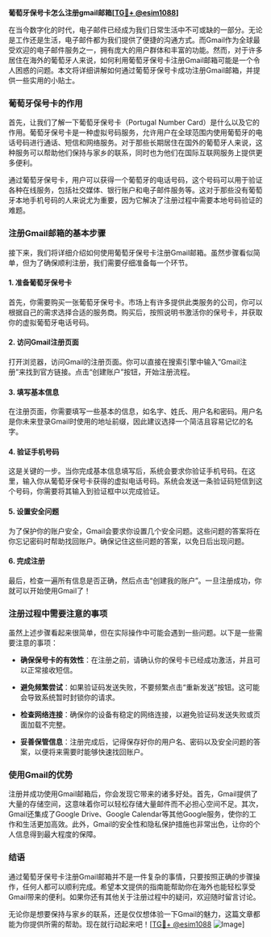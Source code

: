 **葡萄牙保号卡怎么注册gmail邮箱[[TG💪+ @esim1088](https://t.me/s/esim1088)]**

在当今数字化的时代，电子邮件已经成为我们日常生活中不可或缺的一部分。无论是工作还是生活，电子邮件都为我们提供了便捷的沟通方式。而Gmail作为全球最受欢迎的电子邮件服务之一，拥有庞大的用户群体和丰富的功能。然而，对于许多居住在海外的葡萄牙人来说，如何利用葡萄牙保号卡注册Gmail邮箱可能是一个令人困惑的问题。本文将详细讲解如何通过葡萄牙保号卡成功注册Gmail邮箱，并提供一些实用的小贴士。

### 葡萄牙保号卡的作用

首先，让我们了解一下葡萄牙保号卡（Portugal Number Card）是什么以及它的作用。葡萄牙保号卡是一种虚拟号码服务，允许用户在全球范围内使用葡萄牙的电话号码进行通话、短信和网络服务。对于那些长期居住在国外的葡萄牙人来说，这种服务可以帮助他们保持与家乡的联系，同时也为他们在国际互联网服务上提供更多便利。

通过葡萄牙保号卡，用户可以获得一个葡萄牙的电话号码，这个号码可以用于验证各种在线服务，包括社交媒体、银行账户和电子邮件服务等。这对于那些没有葡萄牙本地手机号码的人来说尤为重要，因为它解决了注册过程中需要本地号码验证的难题。

### 注册Gmail邮箱的基本步骤

接下来，我们将详细介绍如何使用葡萄牙保号卡注册Gmail邮箱。虽然步骤看似简单，但为了确保顺利注册，我们需要仔细准备每一个环节。

#### 1. 准备葡萄牙保号卡

首先，你需要购买一张葡萄牙保号卡。市场上有许多提供此类服务的公司，你可以根据自己的需求选择合适的服务商。购买后，按照说明书激活你的保号卡，并获取你的虚拟葡萄牙电话号码。

#### 2. 访问Gmail注册页面

打开浏览器，访问Gmail的注册页面。你可以直接在搜索引擎中输入“Gmail注册”来找到官方链接。点击“创建账户”按钮，开始注册流程。

#### 3. 填写基本信息

在注册页面，你需要填写一些基本的信息，如名字、姓氏、用户名和密码。用户名是你未来登录Gmail时使用的地址前缀，因此建议选择一个简洁且容易记忆的名字。

#### 4. 验证手机号码

这是关键的一步。当你完成基本信息填写后，系统会要求你验证手机号码。在这里，输入你从葡萄牙保号卡获得的虚拟电话号码。系统会发送一条验证码短信到这个号码，你需要将其输入到验证框中以完成验证。

#### 5. 设置安全问题

为了保护你的账户安全，Gmail会要求你设置几个安全问题。这些问题的答案将在你忘记密码时帮助找回账户。确保记住这些问题的答案，以免日后出现问题。

#### 6. 完成注册

最后，检查一遍所有信息是否正确，然后点击“创建我的账户”。一旦注册成功，你就可以开始使用Gmail了！

### 注册过程中需要注意的事项

虽然上述步骤看起来很简单，但在实际操作中可能会遇到一些问题。以下是一些需要注意的事项：

- **确保保号卡的有效性**：在注册之前，请确认你的保号卡已经成功激活，并且可以正常接收短信。
  
- **避免频繁尝试**：如果验证码发送失败，不要频繁点击“重新发送”按钮。这可能会导致系统暂时封锁你的请求。

- **检查网络连接**：确保你的设备有稳定的网络连接，以避免验证码发送失败或页面加载不完整。

- **妥善保管信息**：注册完成后，记得保存好你的用户名、密码以及安全问题的答案，以便将来需要时能够快速找回账户。

### 使用Gmail的优势

注册并成功使用Gmail邮箱后，你会发现它带来的诸多好处。首先，Gmail提供了大量的存储空间，这意味着你可以轻松存储大量邮件而不必担心空间不足。其次，Gmail还集成了Google Drive、Google Calendar等其他Google服务，使你的工作和生活更加高效。此外，Gmail的安全性和隐私保护措施也非常出色，让你的个人信息得到最大程度的保障。

### 结语

通过葡萄牙保号卡注册Gmail邮箱并不是一件复杂的事情，只要按照正确的步骤操作，任何人都可以顺利完成。希望本文提供的指南能帮助你在海外也能轻松享受Gmail带来的便利。如果你还有其他关于注册过程中的疑问，欢迎随时留言讨论。

无论你是想要保持与家乡的联系，还是仅仅想体验一下Gmail的魅力，这篇文章都能为你提供所需的帮助。现在就行动起来吧！[[TG💪+ @esim1088](https://t.me/s/esim1088) ![Image](https://i.postimg.cc/4NQfJmqS/Snipaste-2025-05-13-00-14-12.png)]